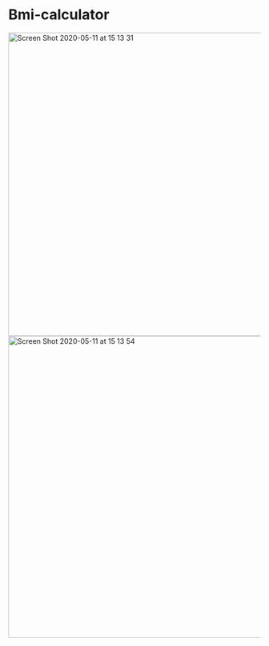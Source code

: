# Bmi-calculator

<img width="607" alt="Screen Shot 2020-05-11 at 15 13 31" src="https://user-images.githubusercontent.com/60435025/82466447-3f174f00-9ae2-11ea-9402-9dd806cd0f00.png">
<img width="604" alt="Screen Shot 2020-05-11 at 15 13 54" src="https://user-images.githubusercontent.com/60435025/82466454-40487c00-9ae2-11ea-816c-d999c5c361f2.png">
